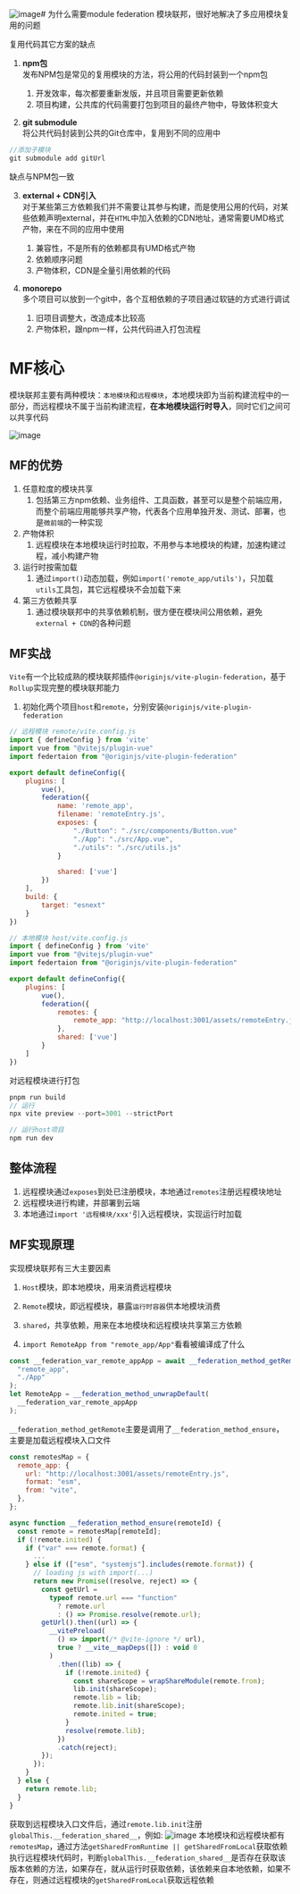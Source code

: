 ![image](https://github.com/baiqiana/vite-study/assets/56482105/6efc501b-1ef1-44fe-a272-97b7594209f4)# 为什么需要module federation
模块联邦，很好地解决了多应用模块复用的问题

复用代码其它方案的缺点
1. **npm包**    
发布NPM包是常见的复用模块的方法，将公用的代码封装到一个npm包
   1. 开发效率，每次都要重新发版，并且项目需要更新依赖
   2. 项目构建，公共库的代码需要打包到项目的最终产物中，导致体积变大

2. **git submodule**     
将公共代码封装到公共的Git仓库中，复用到不同的应用中
``` javascript
//添加子模块
git submodule add gitUrl
```
缺点与NPM包一致

3. **external + CDN引入**    
对于某些第三方依赖我们并不需要让其参与构建，而是使用公用的代码，对某些依赖声明external，并在`HTML`中加入依赖的CDN地址，通常需要UMD格式产物，来在不同的应用中使用
   1. 兼容性，不是所有的依赖都具有UMD格式产物
   2. 依赖顺序问题
   3. 产物体积，CDN是全量引用依赖的代码

4. **monorepo**   
   多个项目可以放到一个git中，各个互相依赖的子项目通过软链的方式进行调试
   1. 旧项目调整大，改造成本比较高
   2. 产物体积，跟npm一样，公共代码进入打包流程

# MF核心
模块联邦主要有两种模块：`本地模块`和`远程模块`，本地模块即为当前构建流程中的一部分，而远程模块不属于当前构建流程，**在本地模块运行时导入**，同时它们之间可以共享代码

![image](https://github.com/baiqiana/vite-study/assets/56482105/dcbd6f00-d613-4096-b1da-64412aa61592)


## MF的优势
1. 任意粒度的模块共享    
   1. 包括第三方npm依赖、业务组件、工具函数，甚至可以是整个前端应用，而整个前端应用能够共享产物，代表各个应用单独开发、测试、部署，也是`微前端`的一种实现
2. 产物体积    
   1. 远程模块在本地模块运行时拉取，不用参与本地模块的构建，加速构建过程，减小构建产物
3. 运行时按需加载   
   1. 通过`import()`动态加载，例如`import('remote_app/utils')`，只加载`utils`工具包，其它远程模块不会加载下来
4. 第三方依赖共享    
   1. 通过模块联邦中的共享依赖机制，很方便在模块间公用依赖，避免`external + CDN`的各种问题

## MF实战
`Vite`有一个比较成熟的模块联邦插件`@originjs/vite-plugin-federation`，基于`Rollup`实现完整的模块联邦能力

1. 初始化两个项目`host`和`remote`，分别安装`@originjs/vite-plugin-federation`
``` javascript
// 远程模块 remote/vite.config.js
import { defineConfig } from 'vite'
import vue from "@vitejs/plugin-vue"
import federtaion from "@originjs/vite-plugin-federation"

export default defineConfig({
    plugins: [
        vue(),
        federation({
            name: 'remote_app',
            filename: 'remoteEntry.js',
            exposes: {
                "./Button": "./src/components/Button.vue"
                "./App": "./src/App.vue",
                "./utils": "./src/utils.js"
            }

            shared: ['vue']
        })
    ],
    build: {
        target: "esnext"
    }
})
```

``` javascript
// 本地模块 host/vite.config.js
import { defineConfig } from 'vite'
import vue from "@vitejs/plugin-vue"
import federtaion from "@originjs/vite-plugin-federation"

export default defineConfig({
    plugins: [
        vue(),
        federation({
            remotes: {
                remote_app: "http://localhost:3001/assets/remoteEntry.js"
            },
            shared: ['vue']
        }
    ]
})
```

对远程模块进行打包
``` javascript
pnpm run build
// 运行
npx vite preview --port=3001 --strictPort

// 运行host项目
npm run dev
```
## 整体流程
1. 远程模块通过`exposes`到处已注册模块，本地通过`remotes`注册远程模块地址
2. 远程模块进行构建，并部署到云端
3. 本地通过`import '远程模块/xxx'`引入远程模块，实现运行时加载


## MF实现原理
实现模块联邦有三大主要因素
1. `Host`模块，即本地模块，用来消费远程模块
2. `Remote`模块，即远程模块，暴露`运行时容器`供本地模块消费
3. `shared`，共享依赖，用来在本地模块和远程模块共享第三方依赖

1. `import RemoteApp from "remote_app/App"`看看被编译成了什么
``` javascript
const __federation_var_remote_appApp = await __federation_method_getRemote(
  "remote_app",
  "./App"
);
let RemoteApp = __federation_method_unwrapDefault(
  __federation_var_remote_appApp
);
```
`__federation_method_getRemote`主要是调用了`__federation_method_ensure`，主要是加载远程模块入口文件
``` javascript
const remotesMap = {
  remote_app: {
    url: "http://localhost:3001/assets/remoteEntry.js",
    format: "esm",
    from: "vite",
  },
};

async function __federation_method_ensure(remoteId) {
  const remote = remotesMap[remoteId];
  if (!remote.inited) {
    if ("var" === remote.format) {
      ...
    } else if (["esm", "systemjs"].includes(remote.format)) {
      // loading js with import(...)
      return new Promise((resolve, reject) => {
        const getUrl =
          typeof remote.url === "function"
            ? remote.url
            : () => Promise.resolve(remote.url);
        getUrl().then((url) => {
          __vitePreload(
            () => import(/* @vite-ignore */ url),
            true ? __vite__mapDeps([]) : void 0
          )
            .then((lib) => {
              if (!remote.inited) {
                const shareScope = wrapShareModule(remote.from);
                lib.init(shareScope);
                remote.lib = lib;
                remote.lib.init(shareScope);
                remote.inited = true;
              }
              resolve(remote.lib);
            })
            .catch(reject);
        });
      });
    }
  } else {
    return remote.lib;
  }
}
```
获取到远程模块入口文件后，通过`remote.lib.init`注册`globalThis.__federation_shared__`，例如:
![image](https://github.com/baiqiana/vite-study/assets/56482105/583b3fba-78d3-4d4e-902b-139c985493ef)
本地模块和远程模块都有`remotesMap`，通过方法`getSharedFromRuntime || getSharedFromLocal`获取依赖
执行远程模块代码时，判断`globalThis.__federation_shared__`是否存在获取该版本依赖的方法，如果存在，就从运行时获取依赖，该依赖来自本地依赖，如果不存在，则通过远程模块的`getSharedFromLocal`获取远程依赖
